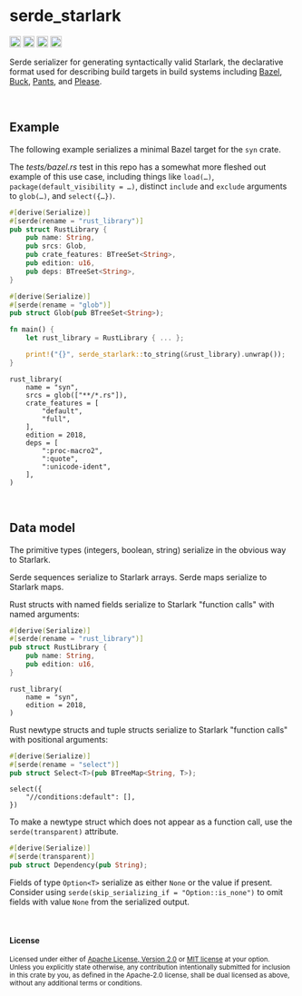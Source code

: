 serde_starlark
==============

[<img alt="github" src="https://img.shields.io/badge/github-dtolnay/serde--starlark-8da0cb?style=for-the-badge&labelColor=555555&logo=github" height="20">](https://github.com/dtolnay/serde-starlark)
[<img alt="crates.io" src="https://img.shields.io/crates/v/serde_starlark.svg?style=for-the-badge&color=fc8d62&logo=rust" height="20">](https://crates.io/crates/serde_starlark)
[<img alt="docs.rs" src="https://img.shields.io/badge/docs.rs-serde_starlark-66c2a5?style=for-the-badge&labelColor=555555&logo=docs.rs" height="20">](https://docs.rs/serde_starlark)
[<img alt="build status" src="https://img.shields.io/github/actions/workflow/status/dtolnay/serde-starlark/ci.yml?branch=master&style=for-the-badge" height="20">](https://github.com/dtolnay/serde-starlark/actions?query=branch%3Amaster)

Serde serializer for generating syntactically valid Starlark, the declarative
format used for describing build targets in build systems including [Bazel],
[Buck], [Pants], and [Please].

[Bazel]: https://bazel.build
[Buck]: https://buck.build
[Pants]: https://www.pantsbuild.org
[Please]: https://please.build

<br>

## Example

The following example serializes a minimal Bazel target for the `syn` crate.

The _tests/bazel.rs_ test in this repo has a somewhat more fleshed out example
of this use case, including things like `load(…)`, `package(default_visibility =
…)`, distinct `include` and `exclude` arguments to `glob(…)`, and `select({…})`.

```rust
#[derive(Serialize)]
#[serde(rename = "rust_library")]
pub struct RustLibrary {
    pub name: String,
    pub srcs: Glob,
    pub crate_features: BTreeSet<String>,
    pub edition: u16,
    pub deps: BTreeSet<String>,
}

#[derive(Serialize)]
#[serde(rename = "glob")]
pub struct Glob(pub BTreeSet<String>);

fn main() {
    let rust_library = RustLibrary { ... };

    print!("{}", serde_starlark::to_string(&rust_library).unwrap());
}
```

```bzl
rust_library(
    name = "syn",
    srcs = glob(["**/*.rs"]),
    crate_features = [
        "default",
        "full",
    ],
    edition = 2018,
    deps = [
        ":proc-macro2",
        ":quote",
        ":unicode-ident",
    ],
)
```

<br>

## Data model

The primitive types (integers, boolean, string) serialize in the obvious way to
Starlark.

Serde sequences serialize to Starlark arrays. Serde maps serialize to Starlark
maps.

Rust structs with named fields serialize to Starlark "function calls" with named
arguments:

```rust
#[derive(Serialize)]
#[serde(rename = "rust_library")]
pub struct RustLibrary {
    pub name: String,
    pub edition: u16,
}
```

```bzl
rust_library(
    name = "syn",
    edition = 2018,
)
```

Rust newtype structs and tuple structs serialize to Starlark "function calls"
with positional arguments:

```rust
#[derive(Serialize)]
#[serde(rename = "select")]
pub struct Select<T>(pub BTreeMap<String, T>);
```

```bzl
select({
    "//conditions:default": [],
})
```

To make a newtype struct which does not appear as a function call, use the
`serde(transparent)` attribute.

```rust
#[derive(Serialize)]
#[serde(transparent)]
pub struct Dependency(pub String);
```

Fields of type `Option<T>` serialize as either `None` or the value if present.
Consider using `serde(skip_serializing_if = "Option::is_none")` to omit fields
with value `None` from the serialized output.

<br>

#### License

<sup>
Licensed under either of <a href="LICENSE-APACHE">Apache License, Version
2.0</a> or <a href="LICENSE-MIT">MIT license</a> at your option.
</sup>

<br>

<sub>
Unless you explicitly state otherwise, any contribution intentionally submitted
for inclusion in this crate by you, as defined in the Apache-2.0 license, shall
be dual licensed as above, without any additional terms or conditions.
</sub>
